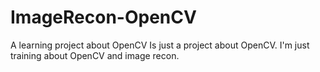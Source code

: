 # ImageRecon-OpenCV
A learning project about OpenCV
    Is just a project about OpenCV.
    I'm just training about OpenCV and image recon.
    
    
